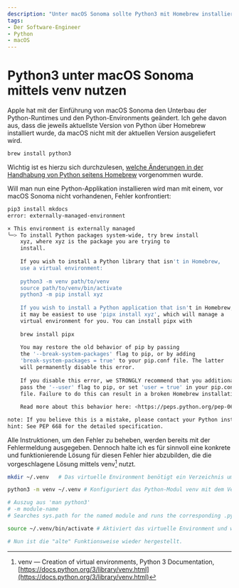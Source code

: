 ```yaml
---
description: "Unter macOS Sonoma sollte Python3 mit Homebrew installiert und für Paketinstallationen ein virtuelles Environment (venv) genutzt werden, da systemweite Installationen durch die neue Verwaltung blockiert werden. Durch das Erstellen und Aktivieren eines venv wird die isolierte Installation von Python-Paketen ermöglicht, ohne das System zu beeinträchtigen."
tags:
- Der Software-Engineer
- Python
- macOS
---
```


# Python3 unter macOS Sonoma mittels venv nutzen

Apple hat mit der Einführung von macOS Sonoma den Unterbau der Python-Runtimes und den Python-Environments geändert. Ich gehe davon aus, dass die jeweils aktuellste Version von Python über Homebrew installiert wurde, da macOS nicht mit der aktuellen Version ausgeliefert wird.

```bash
brew install python3
```

Wichtig ist es hierzu sich durchzulesen, [welche Änderungen in der Handhabung von Python seitens Homebrew](https://docs.brew.sh/Homebrew-and-Python#python-3) vorgenommen wurde.

Will man nun eine Python-Applikation installieren wird man mit einem, vor macOS Sonoma nicht vorhandenen, Fehler konfrontiert:

```bash
pip3 install mkdocs
error: externally-managed-environment

× This environment is externally managed
╰─> To install Python packages system-wide, try brew install
    xyz, where xyz is the package you are trying to
    install.
    
    If you wish to install a Python library that isn't in Homebrew,
    use a virtual environment:
    
    python3 -m venv path/to/venv
    source path/to/venv/bin/activate
    python3 -m pip install xyz
    
    If you wish to install a Python application that isn't in Homebrew,
    it may be easiest to use 'pipx install xyz', which will manage a
    virtual environment for you. You can install pipx with
    
    brew install pipx
    
    You may restore the old behavior of pip by passing
    the '--break-system-packages' flag to pip, or by adding
    'break-system-packages = true' to your pip.conf file. The latter
    will permanently disable this error.
    
    If you disable this error, we STRONGLY recommend that you additionally
    pass the '--user' flag to pip, or set 'user = true' in your pip.conf
    file. Failure to do this can result in a broken Homebrew installation.
    
    Read more about this behavior here: <https://peps.python.org/pep-0668/>

note: If you believe this is a mistake, please contact your Python installation or OS distribution provider. You can override this, at the risk of breaking your Python installation or OS, by passing --break-system-packages.
hint: See PEP 668 for the detailed specification.
```

Alle Instruktionen, um den Fehler zu beheben, werden bereits mit der Fehlermeldung ausgegeben. Dennoch halte ich es für sinnvoll eine konkrete und funktionierende Lösung für diesen Fehler hier abzubilden, die die vorgeschlagene Lösung mittels venv[^1] nutzt.

```bash
mkdir ~/.venv   # Das virtuelle Environment benötigt ein Verzeichnis um seine Packages abzulegen.

python3 -m venv ~/.venv # Konfiguriert das Python-Modul venv mit dem Verzeichnis ~/.venv

# Auszug aus 'man python3'
# -m module-name
# Searches sys.path for the named module and runs the corresponding .py file as a script. This terminates the option list (following options are passed as arguments to the module).

source ~/.venv/bin/activate # Aktiviert das virtuelle Environment und wechselt die Eingabeaufforderung dort hin.

# Nun ist die "alte" Funktionsweise wieder hergestellt.
```

[^1]: venv — Creation of virtual environments, Python 3 Documentation, [https://docs.python.org/3/library/venv.html](https://docs.python.org/3/library/venv.html)